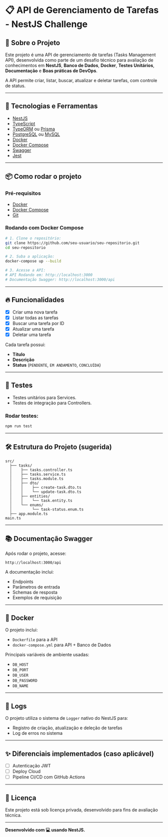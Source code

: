 # 📋 API de Gerenciamento de Tarefas - NestJS Challenge

## 🚀 Sobre o Projeto

Este projeto é uma API de gerenciamento de tarefas (Tasks Management API), desenvolvida como parte de um desafio técnico para avaliação de conhecimentos em **NestJS**, **Banco de Dados**, **Docker**, **Testes Unitários**, **Documentação** e **Boas práticas de DevOps**.

A API permite criar, listar, buscar, atualizar e deletar tarefas, com controle de status.

---

## 🧰 Tecnologias e Ferramentas

- [NestJS](https://nestjs.com/)
- [TypeScript](https://www.typescriptlang.org/)
- [TypeORM](https://typeorm.io/) ou [Prisma](https://www.prisma.io/)
- [PostgreSQL](https://www.postgresql.org/) ou [MySQL](https://www.mysql.com/)
- [Docker](https://www.docker.com/)
- [Docker Compose](https://docs.docker.com/compose/)
- [Swagger](https://swagger.io/)
- [Jest](https://jestjs.io/)

---

## 📦 Como rodar o projeto

### Pré-requisitos

- [Docker](https://www.docker.com/)
- [Docker Compose](https://docs.docker.com/compose/)
- [Git](https://git-scm.com/)

### Rodando com Docker Compose

```bash
# 1. Clone o repositório:
git clone https://github.com/seu-usuario/seu-repositorio.git
cd seu-repositorio

# 2. Suba a aplicação:
docker-compose up --build

# 3. Acesse a API:
# API Rodando em: http://localhost:3000
# Documentação Swagger: http://localhost:3000/api
```

---

## 🔥 Funcionalidades

- [x] Criar uma nova tarefa
- [x] Listar todas as tarefas
- [x] Buscar uma tarefa por ID
- [x] Atualizar uma tarefa
- [x] Deletar uma tarefa

Cada tarefa possui:

- **Título**
- **Descrição**
- **Status** (`PENDENTE`, `EM ANDAMENTO`, `CONCLUÍDA`)

---

## 🧪 Testes

- Testes unitários para Services.
- Testes de integração para Controllers.

### Rodar testes:

```bash
npm run test
```

---

## 🛠 Estrutura do Projeto (sugerida)

```plaintext
src/
  ├── tasks/
  │    ├── tasks.controller.ts
  │    ├── tasks.service.ts
  │    ├── tasks.module.ts
  │    ├── dto/
  │    │    ├── create-task.dto.ts
  │    │    └── update-task.dto.ts
  │    ├── entities/
  │    │    └── task.entity.ts
  │    └── enums/
  │         └── task-status.enum.ts
  ├── app.module.ts
main.ts
```

---

## 📚 Documentação Swagger

Após rodar o projeto, acesse:

```text
http://localhost:3000/api
```

A documentação inclui:

- Endpoints
- Parâmetros de entrada
- Schemas de resposta
- Exemplos de requisição

---

## 🐳 Docker

O projeto inclui:

- `Dockerfile` para a API
- `docker-compose.yml` para API + Banco de Dados

Principais variáveis de ambiente usadas:

- `DB_HOST`
- `DB_PORT`
- `DB_USER`
- `DB_PASSWORD`
- `DB_NAME`

---

## 📜 Logs

O projeto utiliza o sistema de `Logger` nativo do NestJS para:

- Registro de criação, atualização e deleção de tarefas
- Log de erros no sistema

---

## ✨ Diferenciais implementados (caso aplicável)

- [ ] Autenticação JWT
- [ ] Deploy Cloud
- [ ] Pipeline CI/CD com GitHub Actions

---

## 📄 Licença

Este projeto está sob licença privada, desenvolvido para fins de avaliação técnica.

---

**Desenvolvido com 💻 usando NestJS.**
